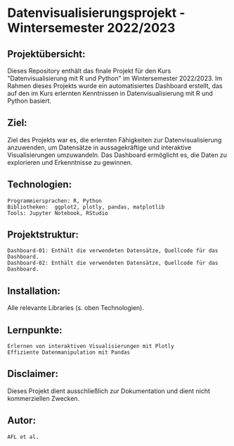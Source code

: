 # Datenvisualisierungsprojekt - Wintersemester 2022/2023

## Projektübersicht:

Dieses Repository enthält das finale Projekt für den Kurs "Datenvisualisierung mit R und Python" im Wintersemester 2022/2023. Im Rahmen dieses Projekts wurde ein automatisiertes Dashboard erstellt, das auf den im Kurs erlernten Kenntnissen in Datenvisualisierung mit R und Python basiert.

## Ziel:

Ziel des Projekts war es, die erlernten Fähigkeiten zur Datenvisualisierung anzuwenden, um Datensätze in aussagekräftige und interaktive Visualisierungen umzuwandeln. Das Dashboard ermöglicht es, die Daten zu explorieren und Erkenntnisse zu gewinnen.

## Technologien:

    Programmiersprachen: R, Python
    Bibliotheken:  ggplot2, plotly, pandas, matplotlib
    Tools: Jupyter Notebook, RStudio

## Projektstruktur:

    Dashboard-01: Enthält die verwendeten Datensätze, Quellcode für das Dashboard.
    Dashboard-02: Enthält die verwendeten Datensätze, Quellcode für das Dashboard.
    

## Installation:

Alle relevante Libraries (s. oben Technologien). 

## Lernpunkte:

    Erlernen von interaktiven Visualisierungen mit Plotly
    Effiziente Datenmanipulation mit Pandas

## Disclaimer:

Dieses Projekt dient ausschließlich zur Dokumentation und dient nicht kommerziellen Zwecken.

## Autor: 
    AFL et al.
